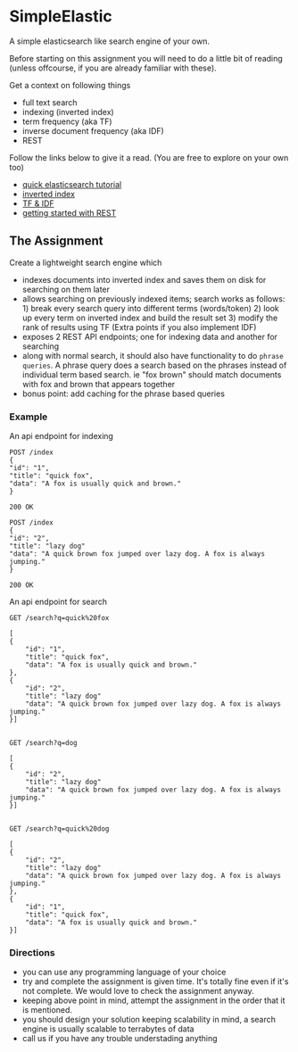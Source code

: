 
# SimpleElastic
A simple elasticsearch like search engine of your own.

Before starting on this assignment you will need to do a little bit of reading (unless offcourse, if you are already familiar with these).

Get a context on following things

-  full text search
-  indexing (inverted index)
-  term frequency (aka TF) 
-  inverse document frequency (aka IDF)
- REST

Follow the links below to give it a read. (You are free to explore on your own too)
- [quick elasticsearch tutorial](http://joelabrahamsson.com/elasticsearch-101/)
- [inverted index](https://www.elastic.co/guide/en/elasticsearch/guide/current/inverted-index.html)
- [TF & IDF](https://en.wikipedia.org/wiki/Tf%E2%80%93idf)
- [getting started with REST](http://www.andrewhavens.com/posts/20/beginners-guide-to-creating-a-rest-api/)


## The Assignment


Create a lightweight search engine which

- indexes documents into inverted index and saves them on disk for searching on them later
- allows searching on previously indexed items; search works as follows: 
        1) break every search query into different terms (words/token)
        2) look up every term on inverted index and build the result set
        3) modify the rank of results using TF (Extra points if you also implement IDF)
- exposes 2 REST API endpoints; one for indexing data and another for searching
- along with normal search, it should also have functionality to do `phrase queries`. A phrase query does a search based on the phrases instead of individual term based search. ie "fox brown" should match documents with fox and brown that appears together
- bonus point: add caching for the phrase based queries


### Example

An api endpoint for indexing

```
POST /index
{
"id": "1",
"title": "quick fox",
"data": "A fox is usually quick and brown."
}

200 OK

POST /index
{
"id": "2",
"title": "lazy dog"
"data": "A quick brown fox jumped over lazy dog. A fox is always jumping."
}

200 OK
```

An api endpoint for search
```
GET /search?q=quick%20fox

[
{
    "id": "1",
    "title": "quick fox",
    "data": "A fox is usually quick and brown."
},
{
    "id": "2",
    "title": "lazy dog"
    "data": "A quick brown fox jumped over lazy dog. A fox is always jumping."
}]


GET /search?q=dog

[
{
    "id": "2",
    "title": "lazy dog"
    "data": "A quick brown fox jumped over lazy dog. A fox is always jumping."
}]


GET /search?q=quick%20dog

[
{
    "id": "2",
    "title": "lazy dog"
    "data": "A quick brown fox jumped over lazy dog. A fox is always jumping."
},
{
    "id": "1",
    "title": "quick fox",
    "data": "A fox is usually quick and brown."
}]

```

### Directions

- you can use any programming language of your choice
- try and complete the assignment is given time. It's totally fine even if it's not complete. We would love to check the assignment anyway.
- keeping above point in mind, attempt the assignment in the order that it is mentioned.
- you should design your solution keeping scalability in mind, a search engine is usually scalable to terrabytes of data
- call us if you have any trouble understading anything

